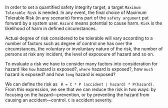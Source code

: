 
In order to set a quantified safety integrity target, a target `Maximum Tolerable Risk` is needed. In any event, the final choice of Maximum Tolerable Risk (in any scenario) forms part of the `safety argument` put forward by a system user. `Hazard` means potential to cause harm. `Risk` is the likelihood of harm in defined circumstances.

Actual degree of risk considered to be tolerable will vary according to a number of factors such as degree of control one has over the circumstances, the voluntary or involuntary nature of the risk, the number of persons at risk any incident, the level of exposoure of hazard and so on.

To evaluate a risk we have to consider many factors into consideration for hazard like `how` hazard is exposed?, `where` hazard is exposed?, how `much` hazard is exposed? and how `long` hazard is exposed?
                                    
We can define the risk as ` R = C * P (accident | hazard) * P(hazard)`. From this expression, we see that we can reduce the risk in two ways: by focusing
on the hazard—prevention, or by preventing the hazard from causing an accident—control. `C` is accident severity.
